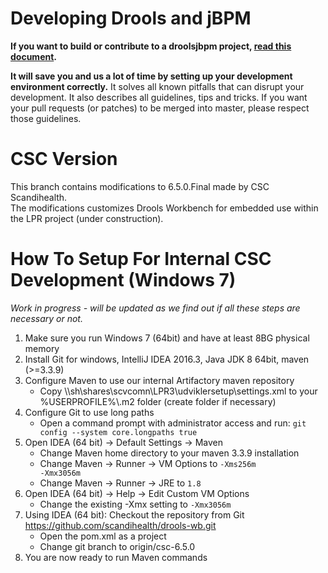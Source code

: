 Developing Drools and jBPM
==========================

**If you want to build or contribute to a droolsjbpm project, [read this document](https://github.com/droolsjbpm/droolsjbpm-build-bootstrap/blob/master/README.md).**

**It will save you and us a lot of time by setting up your development environment correctly.**
It solves all known pitfalls that can disrupt your development.
It also describes all guidelines, tips and tricks.
If you want your pull requests (or patches) to be merged into master, please respect those guidelines.

CSC Version
===========
This branch contains modifications to 6.5.0.Final made by CSC Scandihealth.<br>
The modifications customizes Drools Workbench for embedded use within the LPR project (under construction).  

How To Setup For Internal CSC Development (Windows 7)
==========================
_Work in progress - will be updated as we find out if all these steps are necessary or not._

1. Make sure you run Windows 7 (64bit) and have at least 8BG physical memory 
2. Install Git for windows, IntelliJ IDEA 2016.3, Java JDK 8 64bit, maven (>=3.3.9)
3. Configure Maven to use our internal Artifactory maven repository
   - Copy \\\sh\shares\scvcomn\LPR3\udviklersetup\settings.xml to your %USERPROFILE%\\.m2 folder (create folder if necessary)
4. Configure Git to use long paths
   - Open a command prompt with administrator access and run: <code>git config --system core.longpaths true</code>
5. Open IDEA (64 bit) -> Default Settings -> Maven
   - Change Maven home directory to your maven 3.3.9 installation
   - Change Maven -> Runner -> VM Options to <code>-Xms256m -Xmx3056m</code>
   - Change Maven -> Runner -> JRE to <code>1.8</code>
6. Open IDEA (64 bit) -> Help -> Edit Custom VM Options 
   - Change the existing -Xmx setting to <code>-Xmx3056m</code>    
7. Using IDEA (64 bit): Checkout the repository from Git https://github.com/scandihealth/drools-wb.git
   - Open the pom.xml as a project
   - Change git branch to origin/csc-6.5.0
8. You are now ready to run Maven commands
